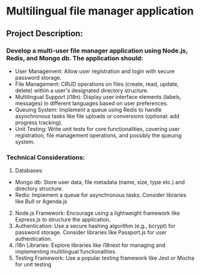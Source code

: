 # Multilingual file manager application

## Project Description:

### Develop a multi-user file manager application using Node.js, Redis, and Mongo db. The application should:

- User Management: Allow user registration and login with secure password storage.
- File Management: CRUD operations on files (create, read, update, delete) within a user's designated directory structure.
- Multilingual Support (i18n): Display user interface elements (labels, messages) in different languages based on user preferences.
- Queuing System: Implement a queue using Redis to handle asynchronous tasks like file uploads or conversions (optional: add progress tracking).
- Unit Testing: Write unit tests for core functionalities, covering user registration, file management operations, and possibly the queuing system.

### Technical Considerations:

1. Databases:

- Mongo db: Store user data, file metadata (name, size, type etc.) and directory structure.
- Redis: Implement a queue for asynchronous tasks. Consider libraries like Bull or Agenda.js

2. Node.js Framework: Encourage using a lightweight framework like Express.js to structure the application.
3. Authentication: Use a secure hashing algorithm (e.g., bcrypt) for password storage. Consider libraries like Passport.js for user authentication.
4. i18n Libraries: Explore libraries like i18next for managing and implementing multilingual functionalities.
5. Testing Framework: Use a popular testing framework like Jest or Mocha for unit testing
